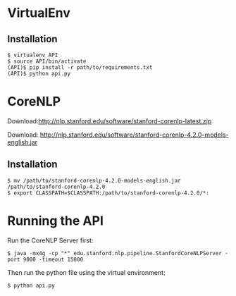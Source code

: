 VirtualEnv
====
Installation
----
```console
$ virtualenv API
$ source API/bin/activate
(API)$ pip install -r path/to/requirements.txt
(API)$ python api.py
```

CoreNLP
====

Download:http://nlp.stanford.edu/software/stanford-corenlp-latest.zip

Download: http://nlp.stanford.edu/software/stanford-corenlp-4.2.0-models-english.jar

Installation
----
```console
$ mv /path/to/stanford-corenlp-4.2.0-models-english.jar /path/to/stanford-corenlp-4.2.0
$ export CLASSPATH=$CLASSPATH:/path/to/stanford-corenlp-4.2.0/*:
```
Running the API
====
Run the CoreNLP Server first:
```console
$ java -mx4g -cp "*" edu.stanford.nlp.pipeline.StanfordCoreNLPServer -port 9000 -timeout 15000
```
Then run the python file using the virtual environment:
```
$ python api.py
```
